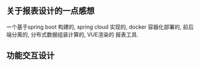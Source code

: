 ## 关于报表设计的一点感想
一个基于spring boot 构建的, spring cloud 实现的, docker 容器化部署的, 前后端分离的, 分布式数据组装计算的, VUE渲染的 报表工具.
## 功能交互设计


